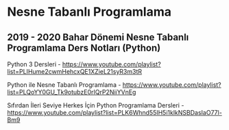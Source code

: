 # Nesne Tabanlı Programlama

## 2019 - 2020 Bahar Dönemi Nesne Tabanlı Programlama Ders Notları (Python)

Python 3 Dersleri - https://www.youtube.com/playlist?list=PLIHume2cwmHehcxQE1XZieL21syR3m3tR

Python ile Nesne Tabanlı Programlama - https://www.youtube.com/playlist?list=PLQoYY0GU_Tk9otubzE0rIQrP2NiiYVnEg

Sıfırdan İleri Seviye Herkes İçin Python Programlama Dersleri - https://www.youtube.com/playlist?list=PLK6Whnd55IH5i1klkNSBDasIaO77l-Bm9
